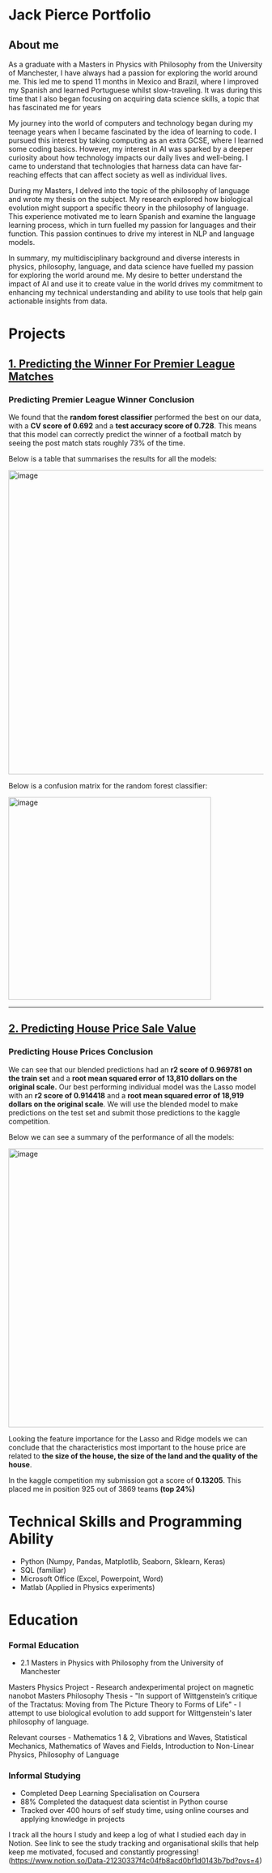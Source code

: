 # **Jack Pierce Portfolio**

## **About me**


As a graduate with a Masters in Physics with Philosophy from the University of Manchester, I have always had a passion for exploring the world around me. This led me to spend 11 months in Mexico and Brazil, where I improved my Spanish and learned Portuguese whilst slow-traveling. It was during this time that I also began focusing on acquiring data science skills, a topic that has fascinated me for years

My journey into the world of computers and technology began during my teenage years when I became fascinated by the idea of learning to code. I pursued this interest by taking computing as an extra GCSE, where I learned some coding basics. However, my interest in AI was sparked by a deeper curiosity about how technology impacts our daily lives and well-being. I came to understand that technologies that harness data can have far-reaching effects that can affect society as well as individual lives.

During my Masters, I delved into the topic of the philosophy of language and wrote my thesis on the subject. My research explored how biological evolution might support a specific theory in the philosophy of language. This experience motivated me to learn Spanish and examine the language learning process, which in turn fuelled my passion for languages and their function. This passion continues to drive my interest in NLP and language models.

In summary, my multidisciplinary background and diverse interests in physics, philosophy, language, and data science have fuelled my passion for exploring the world around me. My desire to better understand the impact of AI and use it to create value in the world drives my commitment to enhancing my technical understanding and ability to use tools that help gain actionable insights from data.

# Projects


## [1. Predicting the Winner For Premier League Matches](https://github.com/JackPierce11/Premier-League-Project)

### Predicting Premier League Winner Conclusion
We found that the **random forest classifier** performed the best on our data, with a **CV score of 0.692** and a **test accuracy score of 0.728**. This means that this model can correctly predict the winner of a football match by seeing the post match stats roughly 73% of the time. 

Below is a table that summarises the results for all the models:

<img width="600" alt="image" src="https://user-images.githubusercontent.com/73466733/219405654-3160b6c3-6d4a-4a4a-9436-fb49c73cc58c.png">

Below is a confusion matrix for the random forest classifier:

<img width="400" alt="image" src="https://user-images.githubusercontent.com/73466733/219404636-6a369dcd-4f77-49ce-a1fa-fda1b7bbf061.png">


---

## [2. Predicting House Price Sale Value](https://github.com/JackPierce11/Predicting-House-Prices)

### Predicting House Prices Conclusion

We can see that our blended predictions had an **r2 score of 0.969781 on the train set** and a **root mean squared error of 13,810 dollars on the original scale.** Our best performing individual model was the Lasso model with an **r2 score of 0.914418** and a **root mean squared error of 18,919 dollars on the original scale**. We will use the blended model to make predictions on the test set and submit those predictions to the kaggle competition.

Below we can see a summary of the performance of all the models:

<img width="550" alt="image" src="https://user-images.githubusercontent.com/73466733/220097769-c91ded10-6096-4cae-b2e4-26fa08045482.png">

Looking the feature importance for the Lasso and Ridge models we can conclude that the characteristics most important to the house price are related to **the size of the house, the size of the land and the quality of the house**.

In the kaggle competition my submission got a score of **0.13205**. This placed me in position 925 out of 3869 teams **(top 24%)**


# Technical Skills and Programming Ability
- Python (Numpy, Pandas, Matplotlib, Seaborn, Sklearn, Keras)
- SQL (familiar)
- Microsoft Office (Excel, Powerpoint, Word)
- Matlab (Applied in Physics experiments)

 
# Education

### Formal Education
 - 2.1 Masters in Physics with Philosophy from the University of Manchester
 
Masters Physics Project - Research andexperimental project on magnetic nanobot
Masters Philosophy Thesis - "In support of Wittgenstein’s critique of the Tractatus: Moving from The Picture Theory to Forms of Life" - I attempt to use biological evolution to add support for Wittgenstein's later philosophy of language.

Relevant courses - Mathematics 1 & 2, Vibrations and Waves, Statistical Mechanics, Mathematics of Waves and Fields, Introduction to Non-Linear Physics, Philosophy of Language
 
### Informal Studying
 - Completed Deep Learning Specialisation on Coursera
 - 88% Completed the dataquest data scientist in Python course 
 - Tracked over 400 hours of self study time, using online courses and applying knowledge in projects
 
I track all the hours I study and keep a log of what I studied each day in Notion. See link to see the study tracking and organisational skills that help keep me motivated, focused and constantly progressing!
(https://www.notion.so/Data-21230337f4c04fb8acd0bf1d0143b7bd?pvs=4)
 
